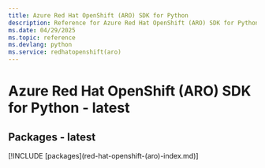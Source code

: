 ```yaml
---
title: Azure Red Hat OpenShift (ARO) SDK for Python
description: Reference for Azure Red Hat OpenShift (ARO) SDK for Python
ms.date: 04/29/2025
ms.topic: reference
ms.devlang: python
ms.service: redhatopenshift(aro)
---
```

# Azure Red Hat OpenShift (ARO) SDK for Python - latest
## Packages - latest
[!INCLUDE [packages](red-hat-openshift-(aro\)-index.md)]